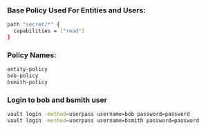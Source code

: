 ### Base Policy Used For Entities and Users:
```sh
path "secret/*" {
  capabilities = ["read"]
}
```

### Policy Names:
```sh
entity-policy
bob-policy
bsmith-policy
```
### Login to bob and bsmith user
```sh
vault login -method=userpass username=bob password=password
vault login -method=userpass username=bsmith password=password
```
